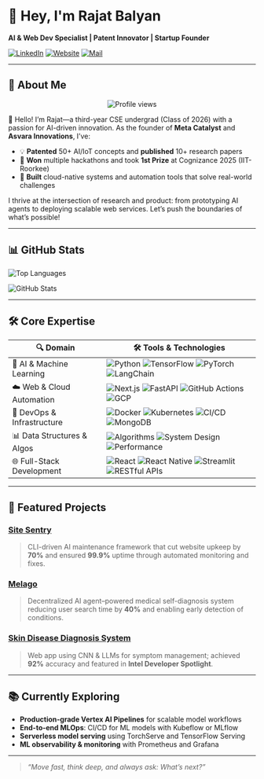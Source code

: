 <!-- Rajat Balyan’s GitHub Profile README -->

# 👋 Hey, I'm Rajat Balyan

**AI & Web Dev Specialist | Patent Innovator | Startup Founder**

[![LinkedIn](https://img.shields.io/badge/LinkedIn-rajatbalyan-blue)](https://linkedin.com/in/rajat-balyan) [![Website](https://img.shields.io/badge/Website-rajatbalyan.com-darkgreen)](https://rajatbalyan.com) [![Mail](https://img.shields.io/badge/Email-balyanrajat1812%40gmail.com-red)](mailto:balyanrajat1812.com)

---

## 🚀 About Me

<div align="center">
  <img src="https://komarev.com/ghpvc/?username=rajatbalyan&color=blue" alt="Profile views" />
</div>

👋 Hello! I’m Rajat—a third-year CSE undergrad (Class of 2026) with a passion for AI-driven innovation. As the founder of **Meta Catalyst** and **Asvara Innovations**, I’ve:

- 💡 **Patented** 50+ AI/IoT concepts and **published** 10+ research papers
- 🚀 **Won** multiple hackathons and took **1st Prize** at Cognizance 2025 (IIT-Roorkee)
- 🔗 **Built** cloud-native systems and automation tools that solve real-world challenges

I thrive at the intersection of research and product: from prototyping AI agents to deploying scalable web services. Let’s push the boundaries of what’s possible!  

---

## 📊 GitHub Stats

![Top Languages](https://github-readme-stats.vercel.app/api/top-langs/?username=rajatbalyan&layout=compact&theme=vision-friendly-dark)

![GitHub Stats](https://github-readme-stats.vercel.app/api?username=rajatbalyan&show_icons=true&theme=vision-friendly-dark)

---

## 🛠️ Core Expertise

| 🔍 Domain                      | 🛠️ Tools & Technologies                                                                                              |
|--------------------------------|----------------------------------------------------------------------------------------------------------------------|
| 🤖 AI & Machine Learning       | ![Python](https://img.shields.io/badge/Python-3776AB?logo=python&logoColor=white) ![TensorFlow](https://img.shields.io/badge/TensorFlow-FF6F00?logo=tensorflow&logoColor=white) ![PyTorch](https://img.shields.io/badge/PyTorch-EE4C2C?logo=pytorch&logoColor=white) ![LangChain](https://img.shields.io/badge/LangChain-000000?logo=langchain&logoColor=white)             |
| ☁️ Web & Cloud Automation      | ![Next.js](https://img.shields.io/badge/Next.js-black?logo=next.js&logoColor=white) ![FastAPI](https://img.shields.io/badge/FastAPI-009688?logo=fastapi&logoColor=white) ![GitHub Actions](https://img.shields.io/badge/GitHub%20Actions-2088FF?logo=githubactions&logoColor=white) ![GCP](https://img.shields.io/badge/GCP-4285F4?logo=googlecloud&logoColor=white)  |
| 🔧 DevOps & Infrastructure     | ![Docker](https://img.shields.io/badge/Docker-2496ED?logo=docker&logoColor=white) ![Kubernetes](https://img.shields.io/badge/Kubernetes-326CE5?logo=kubernetes&logoColor=white) ![CI/CD](https://img.shields.io/badge/CI/CD-6DB33F) ![MongoDB](https://img.shields.io/badge/MongoDB-47A248?logo=mongodb&logoColor=white)         |
| 📊 Data Structures & Algos     | ![Algorithms](https://img.shields.io/badge/Algorithms-F7DF1E) ![System Design](https://img.shields.io/badge/System%20Design-555555) ![Performance](https://img.shields.io/badge/Performance-FF69B4)                                                    |
| 🌐 Full-Stack Development      | ![React](https://img.shields.io/badge/React-61DAFB?logo=react&logoColor=black) ![React Native](https://img.shields.io/badge/React%20Native-61DAFB?logo=react&logoColor=black) ![Streamlit](https://img.shields.io/badge/Streamlit-FF4B4B?logo=streamlit&logoColor=white) ![RESTful APIs](https://img.shields.io/badge/RESTful%20APIs-000000) |

---

## 🎯 Featured Projects

### [Site Sentry](https://github.com/rajatbalyan/site-sentry)
> CLI-driven AI maintenance framework that cut website upkeep by **70%** and ensured **99.9%** uptime through automated monitoring and fixes.

### [Melago](https://github.com/rajatbalyan/melago)
> Decentralized AI agent–powered medical self-diagnosis system reducing user search time by **40%** and enabling early detection of conditions.

### [Skin Disease Diagnosis System](https://github.com/rajatbalyan/skin-diagnosis)
> Web app using CNN & LLMs for symptom management; achieved **92%** accuracy and featured in **Intel Developer Spotlight**.

---

## 📚 Currently Exploring

- **Production-grade Vertex AI Pipelines** for scalable model workflows
- **End-to-end MLOps**: CI/CD for ML models with Kubeflow or MLflow
- **Serverless model serving** using TorchServe and TensorFlow Serving
- **ML observability & monitoring** with Prometheus and Grafana

---

> _“Move fast, think deep, and always ask: What’s next?”_
